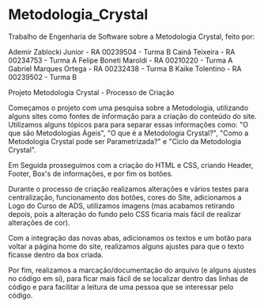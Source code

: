 # Metodologia_Crystal

Trabalho de Engenharia de Software sobre a Metodologia Crystal, feito por:

Ademir Zablocki Junior  - RA 00239504 - Turma B
Cainã Teixeira          - RA 00234753 - Turma A
Felipe Boneti Maroldi   - RA 00210220 - Turma A
Gabriel Marques Ortega  - RA 00232438 - Turma B
Kaike Tolentino         - RA 00239502 - Turma B

Projeto Metodologia Crystal - Processo de Criação

Começamos o projeto com uma pesquisa sobre a Metodologia, utilizando alguns sites como fontes de informação para a criação do conteúdo do site. Utilizamos alguns tópicos para para separar essas informações como: "O que são Metodologias Ágeis", "O que é a Metodologia Crystal?", "Como a Metodologia Crystal pode ser Parametrizada?" e "Ciclo da Metodologia Crystal".

Em Seguida prosseguimos com a criação do HTML e CSS, criando Header, Footer, Box's de informações, e por fim os botões.

Durante o processo de criação realizamos alterações e vários testes para centralização, funcionamento dos botões, cores do Site, adicionamos a Logo do Curso de ADS, utilizamos imagens (mas acabamos retirando depois, pois a alteração do fundo pelo CSS ficaria mais fácil de realizar alterações de cor).

Com a integração das novas abas, adicionamos os textos e um botão para voltar a página home do site, realizamos alguns ajustes para que o texto ficasse dentro da box criada.

Por fim, realizamos a marcação/documentação do arquivo (e alguns ajustes no código em si), para ficar mais fácil de se localizar dentro das linhas de código e para facilitar a leitura de uma pessoa que se interessar pelo código.